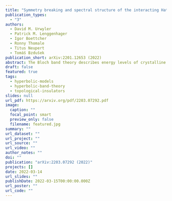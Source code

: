 ```yaml
---
title: "Symmetry breaking and spectral structure of the interacting Hatano-Nelson model"
publication_types:
  - "3"
authors:
  - David M. Urwyler
  - Patrick M. Lenggenhager
  - Igor Boettcher
  - Ronny Thomale
  - Titus Neupert
  - Tomáš Bzdušek
publication_short: arXiv:2201.12653 (2022)
abstract: The Bloch band theory describes energy levels of crystalline media by a collection of bands in momentum space. These bands can be characterized by non-trivial topological invariants, which via bulk-boundary correspondence imply protected boundary states inside the bulk energy gap. Recently, hyperbolic lattices that tile the negatively curved hyperbolic plane emerged as a new paradigm of synthetic matter, and their energy levels were characterized by a band structure in a four- (or higher-)dimensional momentum space. To explore the uncharted topological aspects arising in hyperbolic band theory, we here introduce elementary models of hyperbolic topological band insulators: the hyperbolic Haldane model and the hyperbolic Kane-Mele model; both obtained by replacing the hexagonal cells of their Euclidean counterparts by octagons. Their non-trivial topology is revealed by computing topological invariants in both position and momentum space. The bulk-boundary correspondence is evidenced by comparing bulk and boundary density of states, by modelling propagation of edge excitations, and by their robustness against disorder.
draft: false
featured: true
tags:
  - hyperbolic-models
  - hyperbolic-band-theory
  - topological-insulators
slides: null
url_pdf: https://arxiv.org/pdf/2203.07292.pdf
image:
  caption: ""
  focal_point: smart
  preview_only: false
  filename: featured.jpg
summary: ""
url_dataset: ""
url_project: ""
url_source: ""
url_video: ""
author_notes: ""
doi: ""
publication: "arXiv:2203.07292 (2022)"
projects: []
date: 2022-03-14
url_slides: ""
publishDate: 2022-03-15T00:00:00.000Z
url_poster: ""
url_code: ""
---
```

